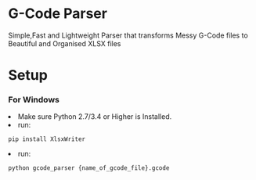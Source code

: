 # G-Code Parser
Simple,Fast and Lightweight Parser that transforms Messy G-Code files to Beautiful and Organised XLSX files

# Setup
### For Windows
<li> Make sure Python 2.7/3.4 or Higher is Installed.

<li>run:
  
```
pip install XlsxWriter
```
<li>run:
  
```
python gcode_parser {name_of_gcode_file}.gcode
```
